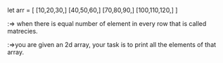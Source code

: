 let arr = [
    [10,20,30,]
    [40,50,60,]
    [70,80,90,]
    [100,110,120,]
]

:=> when there is equal number of element in every row that is called matrecies.

:=>you are given an 2d array, your task is to print all the elements of that array.
